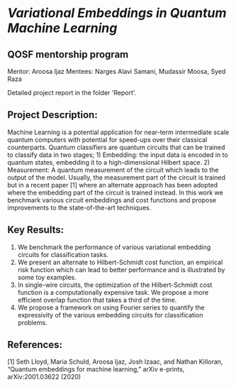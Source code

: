 # *Variational Embeddings in Quantum Machine Learning*
## **QOSF mentorship program**

Mentor: Aroosa Ijaz
Mentees: Narges Alavi Samani, Mudassir Moosa, Syed Raza

Detailed project report in the folder 'Report'.

## **Project Description:**

Machine Learning is a potential application for near-term intermediate scale quantum computers with potential for speed-ups over their classical counterparts. Quantum classifiers are quantum circuits that can be trained to classify data in two stages; 1) Embedding: the input data is encoded in to quantum states, embedding it to a high-dimensional Hilbert space. 2) Measurement: A quantum measurement of the circuit which leads to the output of the model. Usually, the measurement part of the circuit is trained but in a recent paper [1] where an alternate approach has been adopted where the embedding part of the circuit is trained instead. In this work we benchmark various circuit embeddings and cost functions and propose improvements to the state-of-the-art techniques.

## **Key Results:**
1) We benchmark the performance of various variational embedding circuits for classification tasks.
2) We present an alternate to Hilbert-Schmidt cost function, an empirical risk function which can lead to better performance and is illustrated by some toy examples. 
3) In single-wire circuits, the optimization of the Hilbert-Schmidt cost function is a computationally expensive task. We propose a more efficient overlap function that takes a third of the time. 
4) We propose a framework on using Fourier series to quantify the expressivity of the various embedding circuits for classification problems. 

## **References:**

[1] Seth Lloyd, Maria Schuld, Aroosa Ijaz, Josh Izaac, and Nathan Killoran, “Quantum embeddings for machine learning,” arXiv e-prints, arXiv:2001.03622 (2020)

